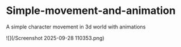 # Simple-movement-and-animation
A simple character movement in 3d world with animations

![](/Screenshot 2025-09-28 110353.png)

